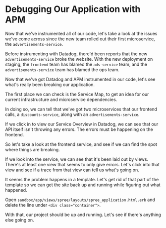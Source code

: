# Debugging Our Application with APM

Now that we've instrumented all of our code, let's take a look at the issues we've come across since the new team rolled out their first microservice, the `advertisements-service`.

Before instrumenting with Datadog, there'd been reports that the new `advertisements-service` broke the website. With the new deployment on staging, the `frontend` team has blamed the `ads-service` team, and the `advertisements-service` team has blamed the ops team.

Now that we've got Datadog and APM instrumented in our code, let's see what's really been breaking our application.

The first place we can check is the Service Map, to get an idea for our current infrastructure and microservice dependencies.

In doing so, we can tell that we've got two microservices that our frontend calls, a `discounts-service`, along with an `advertisements-service`.

If we click in to view our Service Overview in Datadog, we can see that our API itself isn't throwing any errors. The errors must be happening on the frontend.

So let's take a look at the frontend service, and see if we can find the spot where things are breaking.

If we look into the service, we can see that it's been laid out by views. There's at least one view that seems to only give errors. Let's click into that view and see if a trace from that view can tell us what's going on.

It seems the problem happens in a template. Let's get rid of that part of the template so we can get the site back up and running while figuring out what happened.

Open `sandbox/app/views/spree/layouts/spree_application.html.erb` and delete the line under `<div class="container">`.

With that, our project should be up and running. Let's see if there's anything else going on.


